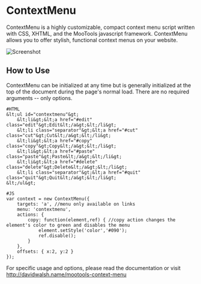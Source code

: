 ContextMenu
=========

ContextMenu is a highly customizable, compact context menu script written with CSS, XHTML, and the MooTools javascript framework. ContextMenu allows you to offer stylish, functional context menus on your website.

![Screenshot](http://davidwalsh.name/dw-content/dw-context.jpg)

How to Use
----------

ContextMenu can be initialized at any time but is generally initialized at the top of the document during the page's normal load.  There are no required arguments -- only options.
	
	#HTML
	&lt;ul id="contextmenu"&gt;
		&lt;li&gt;&lt;a href="#edit" class="edit"&gt;Edit&lt;/a&gt;&lt;/li&gt;
		&lt;li class="separator"&gt;&lt;a href="#cut" class="cut"&gt;Cut&lt;/a&gt;&lt;/li&gt;
		&lt;li&gt;&lt;a href="#copy" class="copy"&gt;Copy&lt;/a&gt;&lt;/li&gt;
		&lt;li&gt;&lt;a href="#paste" class="paste"&gt;Paste&lt;/a&gt;&lt;/li&gt;
		&lt;li&gt;&lt;a href="#delete" class="delete"&gt;Delete&lt;/a&gt;&lt;/li&gt;
		&lt;li class="separator"&gt;&lt;a href="#quit" class="quit"&gt;Quit&lt;/a&gt;&lt;/li&gt;
	&lt;/ul&gt;
	
	#JS
	var context = new ContextMenu({
		targets: 'a', //menu only available on links
		menu: 'contextmenu',
		actions: {
			copy: function(element,ref) { //copy action changes the element's color to green and disables the menu
				element.setStyle('color','#090');
				ref.disable();
			}
		},
		offsets: { x:2, y:2 }
	});
	

For specific usage and options, please read the documentation or visit http://davidwalsh.name/mootools-context-menu